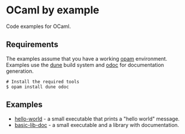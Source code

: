 # OCaml by example

Code examples for OCaml.

## Requirements

The examples assume that you have a working [opam](https://opam.ocaml.org/doc/Install.html) environment. Examples use the [dune](https://dune.build) build system and [odoc](https://github.com/ocaml/odoc) for documentation generation.

```
# Install the required tools
$ opam install dune odoc
```

## Examples

- [hello-world](https://github.com/rizo/ocaml-by-example/tree/main/hello-world) - a small executable that prints a "hello world" message.
- [basic-lib-doc](https://github.com/rizo/ocaml-by-example/tree/main/basic-lib-doc) - a small executable and a library with documentation.


